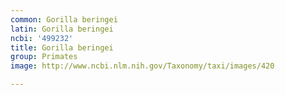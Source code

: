 ```yaml
---
common: Gorilla beringei
latin: Gorilla beringei
ncbi: '499232'
title: Gorilla beringei
group: Primates
image: http://www.ncbi.nlm.nih.gov/Taxonomy/taxi/images/420

---
```

